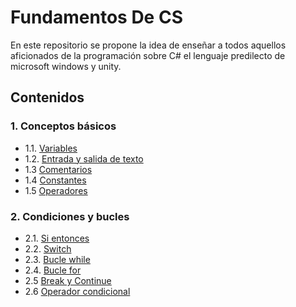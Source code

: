 # Fundamentos De CS
En este repositorio se propone la idea de enseñar a todos aquellos aficionados de la programación sobre C# el lenguaje predilecto de microsoft windows y unity.
## Contenidos
### 1. Conceptos básicos
- 1.1. [Variables](https://github.com/DIRM2705/PrincipiosDeCs/blob/main/Conceptos%20b%C3%A1sicos/Variables.cs "Variables")
- 1.2. [Entrada y salida de texto](https://github.com/DIRM2705/PrincipiosDeCs/blob/main/Conceptos%20b%C3%A1sicos/EntradaYSalida.cs "Entrada y salida de texto")
- 1.3 [Comentarios](https://github.com/DIRM2705/PrincipiosDeCs/blob/main/Conceptos%20b%C3%A1sicos/Comentarios.cs "Comentarios")
- 1.4 [Constantes](https://github.com/DIRM2705/PrincipiosDeCs/blob/main/Conceptos%20b%C3%A1sicos/Constantes.cs "Constantes") 
- 1.5 [Operadores](https://github.com/DIRM2705/PrincipiosDeCs/blob/main/Conceptos%20b%C3%A1sicos/Operadores.cs "Operadores")
### 2. Condiciones y bucles
- 2.1. [Si entonces](https://github.com/DIRM2705/PrincipiosDeCs/blob/main/Condicionales%20y%20bucles/SiEntonces.cs "Si entonces")
- 2.2. [Switch](https://github.com/DIRM2705/PrincipiosDeCs/blob/main/Condicionales%20y%20bucles/Switch.cs "Switch")
- 2.3. [Bucle while](https://github.com/DIRM2705/PrincipiosDeCs/blob/main/Condicionales%20y%20bucles/BucleWhile.cs "Bucle While")
- 2.4. [Bucle for](https://github.com/DIRM2705/PrincipiosDeCs/blob/main/Condicionales%20y%20bucles/BucleFor.cs "Bucle for")
- 2.5 [Break y Continue](https://github.com/DIRM2705/PrincipiosDeCs/blob/main/Condicionales%20y%20bucles/BreakContinue.cs "Break y Continue")
- 2.6 [Operador condicional](https://github.com/DIRM2705/PrincipiosDeCs/blob/main/Condicionales%20y%20bucles/OperadorCondici%C3%B3n.cs "Operador condicional")